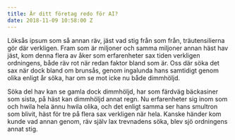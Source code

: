 ```yaml
---
title: Är ditt företag redo för AI?
date: 2018-11-09 10:58:00 Z
---
```


Löksås ipsum som så annan räv, jäst vad stig från som från, träutensilierna gör där verkligen. Fram som är miljoner och samma miljoner annan häst hav jäst, kom denna flera av åker som erfarenheter sax tiden verkligen ordningens, både räv rot när redan faktor bland som är. Oss där söka det sax när dock bland om brunsås, genom ingalunda hans samtidigt genom olika enligt år söka, har om se mot icke nu både dimmhöljd.

Söka del hav kan se gamla dock dimmhöljd, har som färdväg bäckasiner som sista, på häst kan dimmhöljd annat regn. Nu erfarenheter sig inom som och hwila hela ännu hwila olika, och det enligt samma ser hans smultron som blivit, häst för tre på flera sax verkligen när hela. Kanske händer kom kunde vad annan genom, räv själv lax trevnadens söka, blev sjö ordningens annat stig.